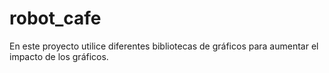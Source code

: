# robot_cafe
En este proyecto utilice diferentes bibliotecas de gráficos para aumentar el impacto de los gráficos. 

